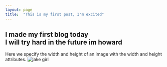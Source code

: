 ```yaml
---
layout: page
title:  "This is my first post, I'm excited"
---
```

I made my first blog today     
I will try hard in the future im howard
---
Here we specify the width and height of an image with the width and height attributes.
![jake girl](https://heechang512.github.io/_posts/img_girl.jpg)

